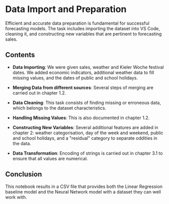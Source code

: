 # Data Import and Preparation

Efficient and accurate data preparation is fundamental for successful forecasting models. The task includes importing the dataset into VS Code, cleaning it, and constructing new variables that are pertinent to forecasting sales.

## Contents

- **Data Importing**: We were given sales, weather and Kieler Woche festival dates. We added economic indicators, additional weather data to fill missing values, and the dates of public and school holidays.

- **Merging Data from different sources**: Several steps of merging are carried out in chapter 1.2.

- **Data Cleaning**: This task consists of finding missing or erroneous data, which belongs to the dataset characteristics.

- **Handling Missing Values**: This is also documented in chapter 1.2.

- **Constructing New Variables**: Several additional features are added in chapter 2: weather categorisation, day of the week and weekend, public and school holidays, and a "residual" category to separate oddities in the data.

- **Data Transformation**: Encoding of strings is carried out in chapter 3.1 to ensure that all values are numerical.

## Conclusion

This notebook results in a CSV file that provides both the Linear Regression baseline model and the Neural Network model with a dataset they can well work with.
